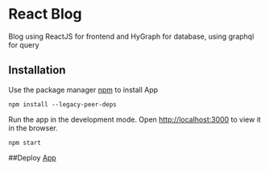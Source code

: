 # React Blog
Blog using ReactJS for frontend and HyGraph for database, using graphql for query

## Installation

Use the package manager [npm](https://www.npmjs.com/)  to install App

```
npm install --legacy-peer-deps
```

Run the app in the development mode. Open [http://localhost:3000](http://localhost:3000) to view it in the browser.

```
npm start
```

##Deploy
[App](https://react-tiktok-ui.vercel.app/)